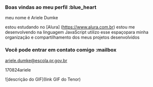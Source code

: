 ### Boas vindas ao meu perfil :blue_heart

meu nome é Ariele Dumke

estou estudando no [Alura] (https://www.alura.com.br)
estou me desenvolvendo na linguagem JavaScript
utilizo esse espaçopara minha organização e compartilhamento dos meus projetos desenvolvidos 

### Você pode entrar em contato comigo :mailbox

ariele.dumke@escola.pr.gov.br

170824ariele

![descrição do GIF](link GIF do Tenor)
